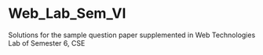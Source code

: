 # Web_Lab_Sem_VI
Solutions for the sample question paper supplemented in Web Technologies Lab of Semester 6, CSE
